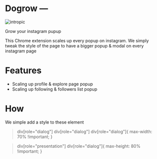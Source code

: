 # Dogrow — 

![intropic](https://adriengervaix.com/projects/dogrow/assets/bigpicture.jpg)

Grow your instagram pupup

This Chrome extension scales up every popup on instagram.
We simply tweak the style of the page to have a bigger popup & modal on every instagram page

# Features

- Scaling up profile & explore page popup
- Scaling up following & followers list popup

# How

We simple add a style to these element

> div[role="dialog"] div[role="dialog"] div[role="dialog"]{
>    max-width: 70% !important; 
> }


> div[role="presentation"] div[role="dialog"]{
>    max-height: 80% !important; 
> }

